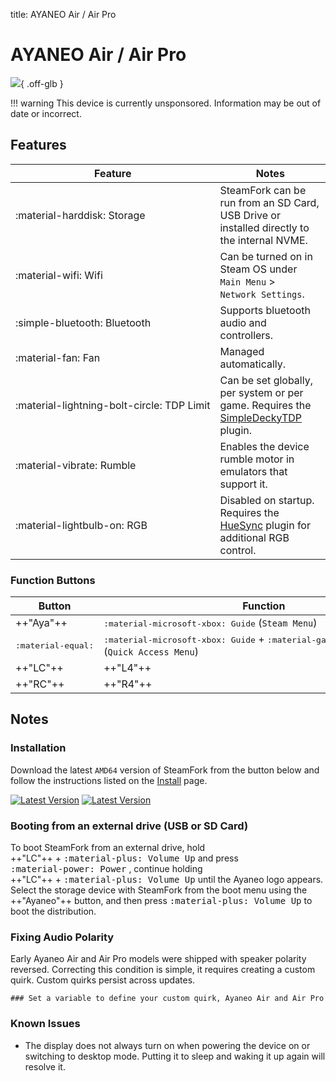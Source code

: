 title: AYANEO Air / Air Pro

<style>
  code {white-space: nowrap;}
  kbd {white-space: nowrap;}
  no-wrap {white-space: nowrap;}
</style>

# AYANEO Air / Air Pro

![](../../_inc/images/devices/ayaneo-air.png){ .off-glb }

!!! warning
    This device is currently unsponsored.
    Information may be out of date or incorrect.

## Features

| Feature | Notes |
| -- | -- |
| <no-wrap>:material-harddisk: Storage</no-wrap> | SteamFork can be run from an SD Card, USB Drive or installed directly to the internal NVME. 
| <no-wrap>:material-wifi: Wifi</no-wrap> | Can be turned on in Steam OS under `Main Menu` > `Network Settings`. |
| <no-wrap>:simple-bluetooth: Bluetooth</no-wrap> | Supports bluetooth audio and controllers. |
| <no-wrap>:material-fan: Fan</no-wrap> | Managed automatically. |
| <no-wrap>:material-lightning-bolt-circle: TDP Limit</no-wrap> | Can be set globally, per system or per game. Requires the [SimpleDeckyTDP](https://github.com/SteamFork/SimpleDeckyTDP) plugin.|
| <no-wrap>:material-vibrate: Rumble</no-wrap> | Enables the device rumble motor in emulators that support it. |
| <no-wrap>:material-lightbulb-on: RGB</no-wrap> | Disabled on startup. Requires the [HueSync](https://github.com/honjow/HueSync) plugin for additional RGB control.|

### Function Buttons

| Button | Function |
| -- | -- |
| ++"Aya"++ | <kbd>:material-microsoft-xbox: Guide</kbd> <no-wrap>(`Steam Menu`)</no-wrap> |
| <kbd>:material-equal:</kbd> | <no-wrap><kbd>:material-microsoft-xbox: Guide</kbd> + <kbd>:material-gamepad-circle-down: A</kbd></no-wrap> <no-wrap>(`Quick Access Menu`)</no-wrap> |
| ++"LC"++ | ++"L4"++ |
| ++"RC"++ | ++"R4"++ |

## Notes

### Installation

Download the latest `AMD64` version of SteamFork from the button below and follow the instructions listed on the [Install](../../../play/install/) page.

[![Latest Version](https://img.shields.io/github/release/SteamFork/distribution.svg?labelColor=111111&color=5998FF&label=Latest&style=flat#only-light)](https://github.com/SteamFork/distribution/releases/latest)
[![Latest Version](https://img.shields.io/github/release/SteamFork/distribution.svg?labelColor=dddddd&color=5998FF&label=Latest&style=flat#only-dark)](https://github.com/SteamFork/distribution/releases/latest)

### Booting from an external drive (USB or SD Card)

To boot SteamFork from an external drive, hold <no-wrap>++"LC"++ + <kbd>:material-plus: Volume Up</kbd></no-wrap> and press <kbd>:material-power: Power</kbd> ,
continue holding <no-wrap>++"LC"++ + <kbd>:material-plus: Volume Up</kbd></no-wrap> until the Ayaneo logo appears.
Select the storage device with SteamFork from the boot menu using the ++"Ayaneo"++ button, and then press <kbd>:material-plus: Volume Up</kbd> to boot the distribution.

### Fixing Audio Polarity
Early Ayaneo Air and Air Pro models were shipped with speaker polarity reversed.  Correcting this condition is simple, it requires creating a custom quirk.  Custom quirks persist across updates.

    ### Set a variable to define your custom quirk, Ayaneo Air and Air Pro devices use `AYANEO-AIR`.
    export CUSTDIR="/home/.steamos/offload/customdevicequirks/AYANEO-AIR/boot.d"

    ### Create the directory and change into it.
    sudo mkdir -p ${CUSTDIR}
    cd ${CUSTDIR}

    ### Create the quirk
    cat <<EOF | sudo tee audio-phase-fix.sh
    #!/bin/sh
    master=alsa_output.pci-0000_04_00.6.analog-stereo
    pactl load-module module-ladspa-sink sink_name=ladspa_out sink_master=$master plugin=inv_1429 label=inv channel_map=front-right
    pactl load-module module-remap-sink sink_name=remap_FR master=ladspa_out channels=1 master_channel_map=front-right channel_map=front-right
    pactl load-module module-remap-sink sink_name=remap_FL master=$master channels=1 master_channel_map=front-left channel_map=front-left
    pactl load-module module-combine-sink sink_name='"AYANEO AIR Fixed Phase Audio"' sink_properties=device.description='"AYANEO_AIR_Fixed_Phase_Audio"' slaves=remap_FL,remap_FR channels=2
    EOF

    chmod 0755 ${CUSTDIR}
    ### Reboot the device to activate, or execute ${CUSTDIR}/audio-phase-fix.sh

### Known Issues

* The display does not always turn on when powering the device on or switching to desktop mode.  Putting it to sleep and waking it up again will resolve it.
